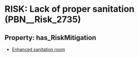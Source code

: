 # RISK: __Lack of proper sanitation__ (PBN__Risk_2735)

## Property: has_RiskMitigation

* [Enhanced sanitation room](PBN__Mitigation_777)

